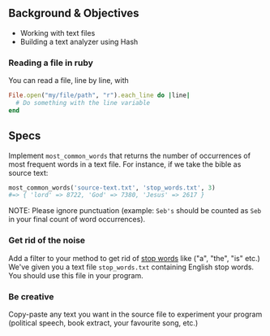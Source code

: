 ## Background & Objectives

- Working with text files
- Building a text analyzer using Hash

### Reading a file in ruby

You can read a file, line by line, with

```ruby
File.open("my/file/path", "r").each_line do |line|
  # Do something with the line variable
end
```

## Specs

Implement `most_common_words` that returns the number of occurrences of most frequent words in a text file. For instance, if we take the bible as source text:

```ruby
most_common_words('source-text.txt', 'stop_words.txt', 3)
#=> { 'lord' => 8722, 'God' => 7380, 'Jesus' => 2617 }
```

NOTE: Please ignore punctuation (example: `Seb's` should be counted as `Seb` in your final count of word occurrences).

### Get rid of the noise

Add a filter to your method to get rid of [stop words](http://en.wikipedia.org/wiki/Stop_words) like ("a", "the", "is" etc.) We've given you a text file `stop_words.txt` containing English stop words. You should use this file in your program.

### Be creative

Copy-paste any text you want in the source file to experiment your program (political speech, book extract, your favourite song, etc.)
